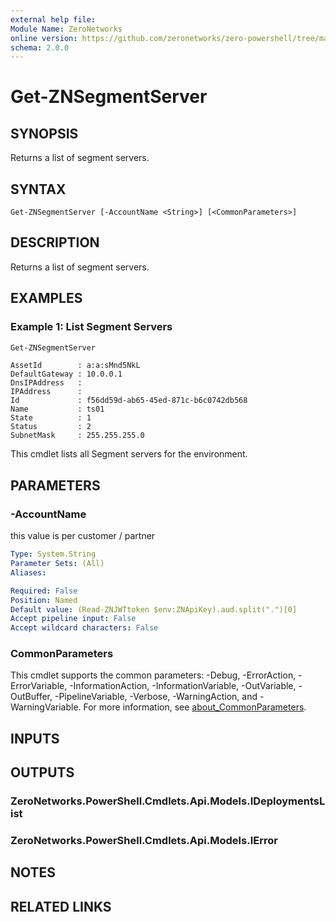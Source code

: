```yaml
---
external help file:
Module Name: ZeroNetworks
online version: https://github.com/zeronetworks/zero-powershell/tree/master/src/help/zeronetworks/get-znsegmentserver
schema: 2.0.0
---
```


# Get-ZNSegmentServer

## SYNOPSIS
Returns a list of segment servers.

## SYNTAX

```
Get-ZNSegmentServer [-AccountName <String>] [<CommonParameters>]
```

## DESCRIPTION
Returns a list of segment servers.

## EXAMPLES

### Example 1: List Segment Servers
```powershell
Get-ZNSegmentServer
```

```output
AssetId        : a:a:sMnd5NkL
DefaultGateway : 10.0.0.1
DnsIPAddress   : 
IPAddress      : 
Id             : f56dd59d-ab65-45ed-871c-b6c0742db568
Name           : ts01
State          : 1
Status         : 2
SubnetMask     : 255.255.255.0
```

This cmdlet lists all Segment servers for the environment.

## PARAMETERS

### -AccountName
this value is per customer / partner

```yaml
Type: System.String
Parameter Sets: (All)
Aliases:

Required: False
Position: Named
Default value: (Read-ZNJWTtoken $env:ZNApiKey).aud.split(".")[0]
Accept pipeline input: False
Accept wildcard characters: False
```

### CommonParameters
This cmdlet supports the common parameters: -Debug, -ErrorAction, -ErrorVariable, -InformationAction, -InformationVariable, -OutVariable, -OutBuffer, -PipelineVariable, -Verbose, -WarningAction, and -WarningVariable. For more information, see [about_CommonParameters](http://go.microsoft.com/fwlink/?LinkID=113216).

## INPUTS

## OUTPUTS

### ZeroNetworks.PowerShell.Cmdlets.Api.Models.IDeploymentsList

### ZeroNetworks.PowerShell.Cmdlets.Api.Models.IError

## NOTES

## RELATED LINKS

